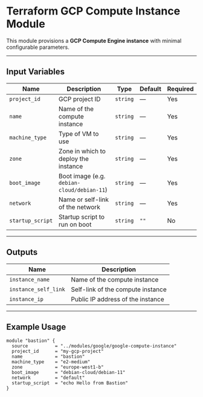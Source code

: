 # Terraform GCP Compute Instance Module

This module provisions a **GCP Compute Engine instance** with minimal configurable parameters.

---

## Input Variables

| Name | Description | Type | Default | Required |
|------|-------------|------|---------|----------|
| `project_id` | GCP project ID | `string` | — | Yes |
| `name` | Name of the compute instance | `string` | — | Yes |
| `machine_type` | Type of VM to use | `string` | — | Yes |
| `zone` | Zone in which to deploy the instance | `string` | — | Yes |
| `boot_image` | Boot image (e.g. `debian-cloud/debian-11`) | `string` | — | Yes |
| `network` | Name or self-link of the network | `string` | — | Yes |
| `startup_script` | Startup script to run on boot | `string` | `""` | No |

---

## Outputs

| Name | Description |
|------|-------------|
| `instance_name` | Name of the compute instance |
| `instance_self_link` | Self-link of the compute instance |
| `instance_ip` | Public IP address of the instance |

---

## Example Usage

```hcl
module "bastion" {
  source          = "../modules/google/google-compute-instance"
  project_id      = "my-gcp-project"
  name            = "bastion"
  machine_type    = "e2-medium"
  zone            = "europe-west1-b"
  boot_image      = "debian-cloud/debian-11"
  network         = "default"
  startup_script  = "echo Hello from Bastion"
}
```
